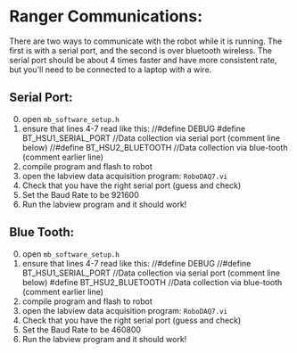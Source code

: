 # Ranger Communications:
There are two ways to communicate with the robot while it is running. The first is with a serial port, and the second is over bluetooth wireless. The serial port should be about 4 times faster and have more consistent rate, but you'll need to be connected to a laptop with a wire.

## Serial Port:
0. open `mb_software_setup.h`
0. ensure that lines 4-7 read like this:
		//#define DEBUG
		#define BT_HSU1_SERIAL_PORT //Data collection via serial port (comment line below)
		//#define BT_HSU2_BLUETOOTH //Data collection via blue-tooth (comment earlier line)
0. compile program and flash to robot
0. open the labview data acquisition program: `RoboDAQ7.vi`
0. Check that you have the right serial port (guess and check)
0. Set the Baud Rate to be 921600
0. Run the labview program and it should work!

## Blue Tooth:
0. open `mb_software_setup.h`
0. ensure that lines 4-7 read like this:
		//#define DEBUG
		//#define BT_HSU1_SERIAL_PORT //Data collection via serial port (comment line below)
		#define BT_HSU2_BLUETOOTH //Data collection via blue-tooth (comment earlier line)
0. compile program and flash to robot
0. open the labview data acquisition program: `RoboDAQ7.vi`
0. Check that you have the right serial port (guess and check)
0. Set the Baud Rate to be 460800
0. Run the labview program and it should work!
